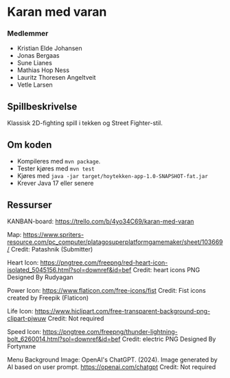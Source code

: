 # Karan med varan

### Medlemmer

- Kristian Elde Johansen
- Jonas Bergaas
- Sune Lianes
- Mathias Hop Ness
- Lauritz Thoresen Angeltveit
- Vetle Larsen

## Spillbeskrivelse

Klassisk 2D-fighting spill i tekken og Street Fighter-stil.

## Om koden

- Kompileres med `mvn package`.
- Tester kjøres med `mvn test`
- Kjøres med `java -jar target/hoytekken-app-1.0-SNAPSHOT-fat.jar`
- Krever Java 17 eller senere

## Ressurser

KANBAN-board:
https://trello.com/b/4yo34C69/karan-med-varan

Map:
https://www.spriters-resource.com/pc_computer/platagosuperplatformgamemaker/sheet/103669/
Credit: Patashnik (Submitter)

Heart Icon:
https://pngtree.com/freepng/red-heart-icon-isolated_5045156.html?sol=downref&id=bef
Credit: heart icons PNG Designed By Rudyagan

Power Icon:
https://www.flaticon.com/free-icons/fist 
Credit: Fist icons created by Freepik (Flaticon)

Life Icon: 
https://www.hiclipart.com/free-transparent-background-png-clipart-pjwuw
Credit: Not required

Speed Icon:
https://pngtree.com/freepng/thunder-lightning-bolt_6260014.html?sol=downref&id=bef
Credit: electric PNG Designed By Fortynxne 

Menu Background Image:
OpenAI's ChatGPT. (2024). Image generated by AI based on user prompt.
https://openai.com/chatgpt
Credit: Not required
